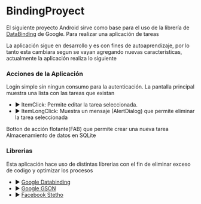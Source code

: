 # BindingProyect
El siguiente proyecto Android sirve como base para el uso de la librería de [DataBinding](https://developer.android.com/topic/libraries/data-binding?hl=es-419) de Google. Para realizar una aplicación de tareas

La aplicación sigue en desarrollo y es con fines de autoaprendizaje, por lo tanto esta cambiara segun se vayan agregando nuevas caracteristicas, actualmente la aplicación realiza lo siguiente

### Acciones de la Aplicación
Login simple sin ningun consumo para la autenticación.
La pantalla principal muestra una lista con las tareas que existan
- ► ItemClick: Permite editar la tarea seleccionada.
- ► ItemLongClick: Muestra un mensaje (AlertDialog) que permite eliminar la tarea seleccionada
  
Botton de acción flotante(FAB) que permite crear una nueva tarea
Almacenamiento de datos en SQLite

### Librerias
Esta aplicación hace uso de distintas librerias con el fin de eliminar exceso de codigo y optimizar los procesos

- ► [Google Databinding](https://developer.android.com/topic/libraries/data-binding?hl=es-419)
- ► [Google GSON](https://github.com/google/gson)
- ► [Facebook Stetho](http://facebook.github.io/stetho)
